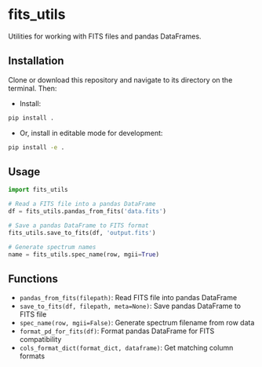 # fits_utils

Utilities for working with FITS files and pandas DataFrames.

## Installation
Clone or download this repository and navigate to its directory on the terminal. Then:
  * Install:

  ```bash
  pip install .
  ```

  * Or, install in editable mode for development:

  ```bash
  pip install -e .
  ```

## Usage

```python
import fits_utils

# Read a FITS file into a pandas DataFrame
df = fits_utils.pandas_from_fits('data.fits')

# Save a pandas DataFrame to FITS format
fits_utils.save_to_fits(df, 'output.fits')

# Generate spectrum names
name = fits_utils.spec_name(row, mgii=True)
```

## Functions

- `pandas_from_fits(filepath)`: Read FITS file into pandas DataFrame
- `save_to_fits(df, filepath, meta=None)`: Save pandas DataFrame to FITS file
- `spec_name(row, mgii=False)`: Generate spectrum filename from row data
- `format_pd_for_fits(df)`: Format pandas DataFrame for FITS compatibility
- `cols_format_dict(format_dict, dataframe)`: Get matching column formats
